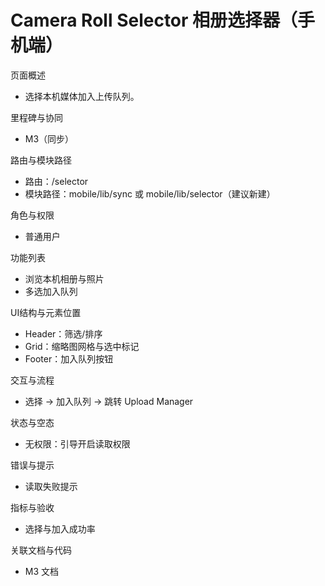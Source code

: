 # Camera Roll Selector 相册选择器（手机端）

页面概述
- 选择本机媒体加入上传队列。

里程碑与协同
- M3（同步）

路由与模块路径
- 路由：/selector
- 模块路径：mobile/lib/sync 或 mobile/lib/selector（建议新建）

角色与权限
- 普通用户

功能列表
- 浏览本机相册与照片
- 多选加入队列

UI结构与元素位置
- Header：筛选/排序
- Grid：缩略图网格与选中标记
- Footer：加入队列按钮

交互与流程
- 选择 → 加入队列 → 跳转 Upload Manager

状态与空态
- 无权限：引导开启读取权限

错误与提示
- 读取失败提示

指标与验收
- 选择与加入成功率

关联文档与代码
- M3 文档